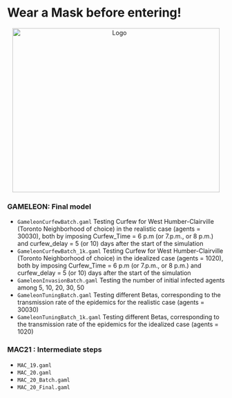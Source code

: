 # Wear a Mask before entering! 

<p align="center">
  <a href="https://github.com/sazio/GAMELEON">
    <img src="https://github.com/sazio/GAMELEON/blob/master/Img/GAMELEON_Masked.png?raw=true" alt="Logo" width="480" height="380">
  </a>
</p>

### **GAMELEON**: Final model 
*  ``` GameleonCurfewBatch.gaml ``` Testing Curfew for West Humber-Clairville (Toronto Neighborhood of choice) in the realistic case (agents = 30030), both by imposing Curfew_Time = 6 p.m (or 7.p.m., or 8 p.m.) and curfew_delay = 5 (or 10) days after the start of the simulation
*  ``` GameleonCurfewBatch_1k.gaml ``` Testing Curfew for West Humber-Clairville (Toronto Neighborhood of choice) in the idealized case (agents = 1020), both by imposing Curfew_Time = 6 p.m (or 7.p.m., or 8 p.m.) and curfew_delay = 5 (or 10) days after the start of the simulation
*  ``` GameleonInvasionBatch.gaml ``` Testing the number of initial infected agents among 5, 10, 20, 30, 50
*  ``` GameleonTuningBatch.gaml ``` Testing different Betas, corresponding to the transmission rate of the epidemics for the realistic case (agents = 30030)
*  ``` GameleonTuningBatch_1k.gaml ``` Testing different Betas, corresponding to the transmission rate of the epidemics for the idealized case (agents = 1020)

### **MAC21** : Intermediate steps
*  ```MAC_19.gaml ```
*  ```MAC_20.gaml ```
*  ```MAC_20_Batch.gaml ```
*  ```MAC_20_Final.gaml ```

